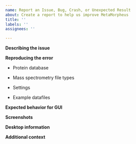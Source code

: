 ```yaml
---
name: Report an Issue, Bug, Crash, or Unexpected Result
about: Create a report to help us improve MetaMorpheus
title: ''
labels: ''
assignees: ''

---
```


**Describing the issue**
<!--
What issue did you encounter?
-->

**Reproducing the error**
<!--
Please provide some information to help us reproduce the error and fix the issue:
-->

- Protein database
<!--
Which protein database did you use? 
-->

- Mass spectrometry file types
<!--
What type of mass spectrometry data files did you use? 
-->

- Settings
<!--
Did you use any special settings, or just the defaults? 
Please provide the `.toml` methods file(s) generated by the GUI or used to run the commandline version. You may need to change the file ending to `.toml.txt` to drag-and-drop them here.
-->

- Example datafiles
<!--
If possible, please provide examples of the datafiles that reproduce the error. We can provide a folder that you can use to upload the data. Please let us know if the data needs to remain private.
-->


**Expected behavior for GUI**
<!--
If the issue has to do with interacting with the GUI, what did you expected to happen instead?
-->

**Screenshots**
<!--
If applicable, please add screenshots to help explain the problem.
-->

**Desktop information**
<!--
Please provide the autogenerated `prose.txt` file (can drag-and-drop it into this window) that contains the following information:
 - OS: [e.g. Windows 10]
 - MetaMorpheus Version: [e.g. 0.0.320]
 - Available RAM: [e.g. 32 GB]
-->

**Additional context**
<!--
Add any other context about the problem here.
-->

